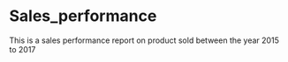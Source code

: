 # Sales_performance
This is a sales performance report on product sold between the year 2015 to 2017
